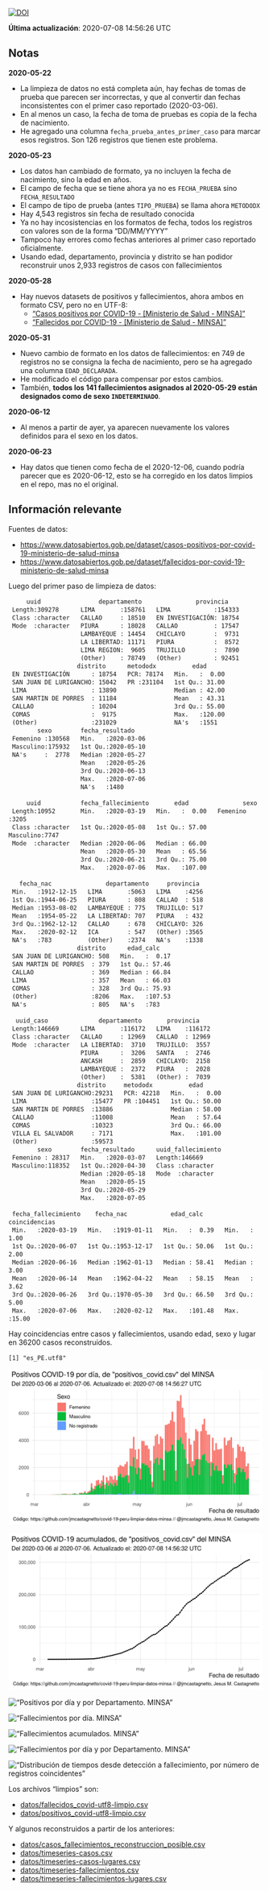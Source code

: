[![DOI](https://zenodo.org/badge/266025854.svg)](https://zenodo.org/badge/latestdoi/266025854)

**Última actualización**: 2020-07-08 14:56:26 UTC

Notas
-----

**2020-05-22**

-   La limpieza de datos no está completa aún, hay fechas de tomas de
    prueba que parecen ser incorrectas, y que al convertir dan fechas
    inconsistentes con el primer caso reportado (2020-03-06).
-   En al menos un caso, la fecha de toma de pruebas es copia de la
    fecha de nacimiento.
-   He agregado una columna `fecha_prueba_antes_primer_caso` para marcar
    esos registros. Son 126 registros que tienen este problema.

**2020-05-23**

-   Los datos han cambiado de formato, ya no incluyen la fecha de
    nacimiento, sino la edad en años.
-   El campo de fecha que se tiene ahora ya no es `FECHA_PRUEBA` sino
    `FECHA_RESULTADO`
-   El campo de tipo de prueba (antes `TIPO_PRUEBA`) se llama ahora
    `METODODX`
-   Hay 4,543 registros sin fecha de resultado conocida
-   Ya no hay incosistencias en los formatos de fecha, todos los
    registros con valores son de la forma “DD/MM/YYYY”
-   Tampoco hay errores como fechas anteriores al primer caso reportado
    oficialmente.
-   Usando edad, departamento, provincia y distrito se han podidor
    reconstruir unos 2,933 registros de casos con fallecimientos

**2020-05-28**

-   Hay nuevos datasets de positivos y fallecimientos, ahora ambos en
    formato CSV, pero no en UTF-8:
    -   [“Casos positivos por COVID-19 - \[Ministerio de Salud -
        MINSA\]”](https://www.datosabiertos.gob.pe/dataset/casos-positivos-por-covid-19-ministerio-de-salud-minsa)
    -   [“Fallecidos por COVID-19 - \[Ministerio de Salud -
        MINSA\]”](https://www.datosabiertos.gob.pe/dataset/fallecidos-por-covid-19-ministerio-de-salud-minsa)

**2020-05-31**

-   Nuevo cambio de formato en los datos de fallecimientos: en 749 de
    registros no se consigna la fecha de nacimiento, pero se ha agregado
    una columna `EDAD_DECLARADA`.
-   He modificado el código para compensar por estos cambios.
-   También, **todos los 141 fallecimientos asignados al 2020-05-29
    están designados como de sexo `INDETERMINADO`**.

**2020-06-12**

-   Al menos a partir de ayer, ya aparecen nuevamente los valores
    definidos para el sexo en los datos.

**2020-06-23**

-   Hay datos que tienen como fecha de el 2020-12-06, cuando podría
    parecer que es 2020-06-12, esto se ha corregido en los datos limpios
    en el repo, mas no el original.

Información relevante
---------------------

Fuentes de datos:

-   <a href="https://www.datosabiertos.gob.pe/dataset/casos-positivos-por-covid-19-ministerio-de-salud-minsa" class="uri">https://www.datosabiertos.gob.pe/dataset/casos-positivos-por-covid-19-ministerio-de-salud-minsa</a>
-   <a href="https://www.datosabiertos.gob.pe/dataset/fallecidos-por-covid-19-ministerio-de-salud-minsa" class="uri">https://www.datosabiertos.gob.pe/dataset/fallecidos-por-covid-19-ministerio-de-salud-minsa</a>

Luego del primer paso de limpieza de datos:

         uuid                departamento               provincia     
     Length:309278      LIMA       :158761   LIMA            :154333  
     Class :character   CALLAO     : 18510   EN INVESTIGACIÓN: 18754  
     Mode  :character   PIURA      : 18028   CALLAO          : 17547  
                        LAMBAYEQUE : 14454   CHICLAYO        :  9731  
                        LA LIBERTAD: 11171   PIURA           :  8572  
                        LIMA REGION:  9605   TRUJILLO        :  7890  
                        (Other)    : 78749   (Other)         : 92451  
                       distrito      metododx          edad       
     EN INVESTIGACIÓN      : 18754   PCR: 78174   Min.   :  0.00  
     SAN JUAN DE LURIGANCHO: 15042   PR :231104   1st Qu.: 31.00  
     LIMA                  : 13890                Median : 42.00  
     SAN MARTIN DE PORRES  : 11184                Mean   : 43.31  
     CALLAO                : 10204                3rd Qu.: 55.00  
     COMAS                 :  9175                Max.   :120.00  
     (Other)               :231029                NA's   :1551    
            sexo        fecha_resultado     
     Femenino :130568   Min.   :2020-03-06  
     Masculino:175932   1st Qu.:2020-05-10  
     NA's     :  2778   Median :2020-05-27  
                        Mean   :2020-05-26  
                        3rd Qu.:2020-06-13  
                        Max.   :2020-07-06  
                        NA's   :1480        

         uuid           fecha_fallecimiento       edad               sexo     
     Length:10952       Min.   :2020-03-19   Min.   :  0.00   Femenino :3205  
     Class :character   1st Qu.:2020-05-08   1st Qu.: 57.00   Masculino:7747  
     Mode  :character   Median :2020-06-06   Median : 66.00                   
                        Mean   :2020-05-30   Mean   : 65.56                   
                        3rd Qu.:2020-06-21   3rd Qu.: 75.00                   
                        Max.   :2020-07-06   Max.   :107.00                   
                                                                              
       fecha_nac               departamento     provincia   
     Min.   :1912-12-15   LIMA       :5063   LIMA    :4256  
     1st Qu.:1944-06-25   PIURA      : 808   CALLAO  : 518  
     Median :1953-08-02   LAMBAYEQUE : 775   TRUJILLO: 517  
     Mean   :1954-05-22   LA LIBERTAD: 707   PIURA   : 432  
     3rd Qu.:1962-12-12   CALLAO     : 678   CHICLAYO: 326  
     Max.   :2020-02-12   ICA        : 547   (Other) :3565  
     NA's   :783          (Other)    :2374   NA's    :1338  
                       distrito      edad_calc     
     SAN JUAN DE LURIGANCHO: 508   Min.   :  0.17  
     SAN MARTIN DE PORRES  : 379   1st Qu.: 57.46  
     CALLAO                : 369   Median : 66.84  
     LIMA                  : 357   Mean   : 66.03  
     COMAS                 : 328   3rd Qu.: 75.93  
     (Other)               :8206   Max.   :107.53  
     NA's                  : 805   NA's   :783     

      uuid_caso              departamento       provincia     
     Length:146669      LIMA       :116172   LIMA    :116172  
     Class :character   CALLAO     : 12969   CALLAO  : 12969  
     Mode  :character   LA LIBERTAD:  3710   TRUJILLO:  3557  
                        PIURA      :  3206   SANTA   :  2746  
                        ANCASH     :  2859   CHICLAYO:  2158  
                        LAMBAYEQUE :  2372   PIURA   :  2028  
                        (Other)    :  5381   (Other) :  7039  
                       distrito     metododx          edad       
     SAN JUAN DE LURIGANCHO:29231   PCR: 42218   Min.   :  0.00  
     LIMA                  :15477   PR :104451   1st Qu.: 50.00  
     SAN MARTIN DE PORRES  :13886                Median : 58.00  
     CALLAO                :11008                Mean   : 57.64  
     COMAS                 :10323                3rd Qu.: 66.00  
     VILLA EL SALVADOR     : 7171                Max.   :101.00  
     (Other)               :59573                                
            sexo        fecha_resultado      uuid_fallecimiento
     Femenino : 28317   Min.   :2020-03-07   Length:146669     
     Masculino:118352   1st Qu.:2020-04-30   Class :character  
                        Median :2020-05-18   Mode  :character  
                        Mean   :2020-05-15                     
                        3rd Qu.:2020-05-29                     
                        Max.   :2020-07-05                     
                                                               
     fecha_fallecimiento    fecha_nac            edad_calc      coincidencias  
     Min.   :2020-03-19   Min.   :1919-01-11   Min.   :  0.39   Min.   : 1.00  
     1st Qu.:2020-06-07   1st Qu.:1953-12-17   1st Qu.: 50.06   1st Qu.: 2.00  
     Median :2020-06-16   Median :1962-01-13   Median : 58.41   Median : 3.00  
     Mean   :2020-06-14   Mean   :1962-04-22   Mean   : 58.15   Mean   : 3.62  
     3rd Qu.:2020-06-26   3rd Qu.:1970-05-30   3rd Qu.: 66.50   3rd Qu.: 5.00  
     Max.   :2020-07-06   Max.   :2020-02-12   Max.   :101.48   Max.   :15.00  
                                                                               

Hay coincidencias entre casos y fallecimientos, usando edad, sexo y
lugar en 36200 casos reconstruídos.

    [1] "es_PE.utf8"

![“Positivos por día. MINSA”](plots/positivos-por-dia-minsa.png)

![“Positivos acumulados. MINSA”](plots/positivos-acumulados-minsa.png)

![“Positivos por día y por Departamento.
MINSA”](plots/positivos-diarios-por-departamento-minsa.png)

![“Fallecimientos por día.
MINSA”](plots/fallecimientos-por-dia-minsa.png)

![“Fallecimientos acumulados.
MINSA”](plots/fallecimientos-acumulados-minsa.png)

![“Fallecimientos por día y por Departamento.
MINSA”](plots/fallecimientos-diarios-por-departamento-minsa.png)

![“Distribución de tiempos desde detección a fallecimiento, por número
de registros
coincidentes”](plots/deteccion-fallecimiento-por-coincidentes.png)

Los archivos “limpios” son:

-   [datos/fallecidos\_covid-utf8-limpio.csv](datos/fallecidos_covid-utf8-limpio.csv)
-   [datos/positivos\_covid-utf8-limpio.csv](datos/positivos_covid-utf8-limpio.csv)

Y algunos reconstruidos a partir de los anteriores:

-   [datos/casos\_fallecimientos\_reconstruccion\_posible.csv](datos/casos_fallecimientos_reconstruccion_posible.csv)
-   [datos/timeseries-casos.csv](datos/timeseries-casos.csv)
-   [datos/timeseries-casos-lugares.csv](datos/timeseries-casos-lugares.csv)
-   [datos/timeseries-fallecimientos.csv](datos/timeseries-fallecimientos.csv)
-   [datos/timeseries-fallecimientos-lugares.csv](datos/timeseries-fallecimientos-lugares.csv)
